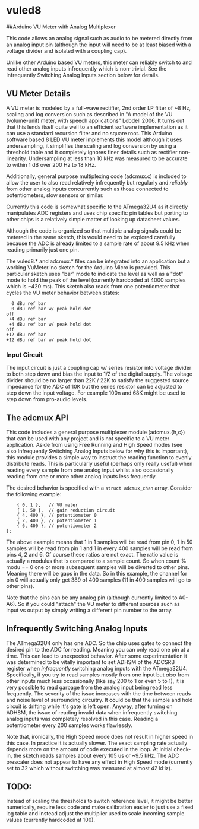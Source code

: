 # vuled8

##Arduino VU Meter with Analog Multiplexer

This code allows an analog signal such as audio to be metered directly from an analog input pin (although the input will need to be at least biased with a voltage divider and isolated with a coupling cap).

Unlike other Arduino based VU meters, this meter can reliably switch to and read other analog inputs infrequently which is non-trivial. See the Infrequently Switching Analog Inputs section below for details.

## VU Meter Details

A VU meter is modeled by a full-wave rectifier, 2nd order LP filter of ~8 Hz, scaling and log conversion such as described in "A model of the VU (volume-unit) meter, with speech applications" Lobdell 2006.
It turns out that this lends itself quite well to an efficient software implementation as it can use a standard recursion filter and no square root.
This Arduino software based 8 LED VU meter implements this model although it uses undersampling, it simplifies the scaling and log conversion by using a threshold table and it completely ignores finer details such as rectifier non-linearity.
Undersampling at less than 10 kHz was measured to be accurate to within 1 dB over 200 Hz to 18 kHz.

Additionally, general purpose multiplexing code (adcmux.c) is included to allow the user to also read relatively infrequently but regularly and *reliably* from other analog inputs concurrently such as those connected to potentiometers, slow sensors or similar.

Currently this code is somewhat specific to the ATmega32U4 as it directly manipulates ADC registers and uses chip specific pin tables but porting to other chips is a relatively simple matter of looking up datasheet values.

Although the code is organized so that multiple analog signals could be metered in the same sketch, this would need to be explored carefully because the ADC is already limited to a sample rate of about 9.5 kHz when reading primarily just one pin.

The vuled8.* and adcmux.* files can be integrated into an application but a working VuMeter.ino sketch for the Arduino Micro is provided.
This particular sketch uses "bar" mode to indicate the level as well as a "dot" mode to hold the peak of the level (currently hardcoded at 4000 samples which is ~420 ms).
This sketch also reads from one potentiometer that cycles the VU meter behavior between states:

```off
  0 dBu ref bar
  0 dBu ref bar w/ peak hold dot
off
 +4 dBu ref bar
 +4 dBu ref bar w/ peak hold dot
off
+12 dBu ref bar
+12 dBu ref bar w/ peak hold dot
```

### Input Circuit

The input circuit is just a coupling cap w/ series resistor into voltage divider to both step down and bias the input to 1/2 of the digital supply.
The voltage divider should be no larger than 22K / 22K to satisfy the suggested source impedance for the ADC of 10K but the series resistor can be adjusted to step down the input voltage. For example 100n and 68K might be used to step down from pro-audio levels.

## The adcmux API

This code includes a general purpose multiplexer module (adcmux.{h,c}) that can be used with any project and is not specific to a VU meter application.
Aside from using Free Running and High Speed modes (see also Infrequently Switching Analog Inputs below for why this is important), this module provides a simple way to instruct the reading function to evenly distribute reads. This is particularly useful (perhaps only really useful) when reading every sample from one analog input whilst also occasionally reading from one or more other analog inputs less frequently.

The desired behavior is specified with a `struct adcmux_chan` array. Consider the following example:

```struct adcmux_chan chans[5] = {
	{ 0, 1 },   // VU meter
	{ 1, 50 },  // gain reduction circuit
	{ 4, 400 }, // potentiometer 0
	{ 2, 400 }, // potentiometer 1
	{ 6, 400 }, // potentiometer 2
};
```

The above example means that 1 in 1 samples will be read from pin 0, 1 in 50 samples will be read from pin 1 and 1 in every 400 samples will be read from pins 4, 2 and 6. Of course these ratios are not exact. The ratio value is actually a modulus that is compared to a sample count. So when count % modu == 0 one or more subsequent samples will be diverted to other pins. Meaning there will be gaps in the data. So in this example, the channel for pin 0 will actually only get 389 of 400 samples (11 in 400 samples will go to other pins).

Note that the pins can be any analog pin (although currently limited to A0-A6). So if you could "attach" the VU meter to different sources such as input vs output by simply writing a different pin number to the array.

## Infrequently Switching Analog Inputs

The ATmega32U4 only has one ADC. So the chip uses gates to connect the desired pin to the ADC for reading. Meaning you can only read one pin at a time. This can lead to unexpected behavior.
After some experimentation it was determined to be vitally important to set ADHSM of the ADCSRB register when *infrequently* switching analog inputs with the ATmega32U4.
Specifically, if you try to read samples mostly from one input but *also* from other inputs much less occasionally (like say 200 to 1 or even 5 to 1), it is very possible to read garbage from the analog input being read less frequently.
The severity of the issue increases with the time between reads and noise level of surrounding circuitry.
It could be that the sample and hold circuit is drifting while it's gate is left open.
Anyway, after turning on ADHSM, the issue of reading invalid data when infrequently switching analog inputs was completely resolved in this case. Reading a potentiometer every 200 samples works flawlessly.

Note that, ironically, the High Speed mode does not result in higher speed in this case. In practice it is actually slower. The exact sampling rate actually depends more on the amount of code executed in the loop. At initial check-in, the sketch reads samples about every 105 us or ~9.5 kHz. The ADC prescaler does not appear to have any effect in High Speed mode (currently set to 32 which without switching was measured at almost 42 kHz).

## TODO:

Instead of scaling the thresholds to switch reference level, it might be better numerically, require less code and make calibration easier to just use a fixed log table and instead adjust the multiplier used to scale incoming sample values (currently hardcoded at 100).

